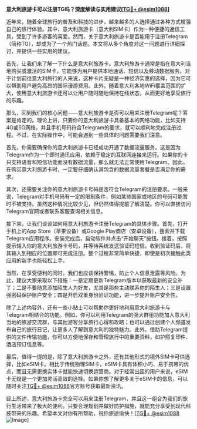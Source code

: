 **意大利旅游卡可以注册TG吗？深度解读与实用建议[[TG💪+ @esim1088](https://t.me/s/esim1088)]**

近年来，随着全球旅行的普及和科技的进步，越来越多的人选择通过各种方式增强自己的旅行体验。其中，意大利旅游卡（意大利SIM卡）作为一种便捷的通信工具，受到了许多游客的喜爱。然而，关于意大利旅游卡是否能用于注册Telegram（简称TG），却成为了一个热门话题。本文将从多个角度对这一问题进行详细探讨，并提供一些实用的建议。

首先，让我们来了解一下什么是意大利旅游卡。意大利旅游卡通常是指在意大利当地购买或激活的SIM卡，它能够为用户提供本地通话、短信以及移动数据服务。对于计划前往意大利旅行的人来说，这种卡片无疑是一种经济实惠的选择，因为它可以帮助用户避免高昂的国际漫游费用。此外，随着意大利各地WiFi覆盖范围的扩大，使用意大利旅游卡还可以让用户随时随地保持在线状态，从而更好地享受旅行的乐趣。

那么，回到我们的核心问题——意大利旅游卡是否可以用来注册Telegram呢？答案是肯定的。理论上讲，只要你的意大利旅游卡具备基本的网络功能，比如支持4G或5G网络，并且手机号码符合Telegram的要求，就可以顺利地完成注册过程。不过，在实际操作中，可能会遇到一些具体的问题需要我们注意。

首先，你需要确保你的意大利旅游卡已经成功开通了数据流量服务。这是因为Telegram作为一个即时通讯应用，依赖于稳定的互联网连接来运行。如果你的卡只支持语音和短信功能而没有数据流量，那么就无法正常使用Telegram。因此，在购买意大利旅游卡时，一定要仔细确认其包含的数据流量套餐是否满足你的需求。

其次，还需要关注你的意大利旅游卡号码是否符合Telegram的注册要求。一般来说，Telegram对手机号码有一定的限制条件，例如某些国家或地区的号码可能暂时不被支持。虽然这种情况比较少见，但仍然值得提前了解清楚。你可以直接访问Telegram官网或者联系客服查询相关信息。

接下来，让我们谈谈如何用意大利旅游卡注册Telegram的具体步骤。首先，打开手机上的App Store（苹果设备）或Google Play商店（安卓设备），搜索并下载Telegram应用程序。安装完成后，启动软件并点击“开始聊天”按钮。接着，按照提示输入你的意大利旅游卡号码，并等待系统发送验证码短信。收到验证码后，将其输入到相应的位置即可完成注册。整个过程非常简单快捷，即使是初次接触此类应用的新手也能轻松上手。

当然，在享受便利的同时，我们也应该保持警惕，防止个人信息泄露等风险。为此，建议大家采取以下措施：一是定期更新Telegram版本以获取最新的安全补丁；二是不要随意添加陌生人为好友，尤其是那些主动联系你的陌生人；三是设置强密码保护账户安全；四是开启双重身份验证功能，进一步提升账户安全性。

除了上述内容外，还有一些小贴士可以帮助你更好地利用意大利旅游卡与Telegram相结合的功能。例如，你可以利用Telegram的强大群组功能加入意大利当地的旅游交流群，与其他游客分享旅行心得和攻略；也可以通过创建个人频道发布自己的旅行日记，让更多人了解到意大利的独特魅力。此外，借助Telegram提供的文件传输功能，你可以方便地保存和管理旅行中的重要资料，如护照复印件、酒店预订信息等。

最后，值得一提的是，除了意大利旅游卡之外，还有其他形式的境外SIM卡可供选择，比如eSIM卡。相比于传统物理SIM卡，eSIM卡具有体积小巧、易于携带的优点，而且无需更换实体卡就能快速切换运营商。对于经常出国的用户来说，eSIM卡无疑是一个更加灵活高效的选择。如果你想了解更多关于eSIM卡的信息，可以随时关注[TG💪+ @esim1088](https://t.me/s/esim1088)官方账号获取最新资讯。

综上所述，意大利旅游卡完全可以用来注册Telegram，并且这一组合为我们的旅行生活带来了极大的便利。只要合理规划并做好防护措施，就能充分享受到现代科技带来的乐趣。希望本文对你有所帮助，祝你旅途愉快！[[TG💪+ @esim1088](https://t.me/s/esim1088) ![Image](https://i.postimg.cc/4NQfJmqS/Snipaste-2025-05-13-00-14-12.png)]